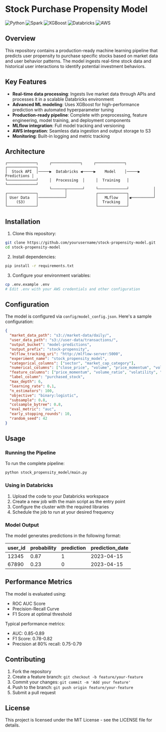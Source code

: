 # Stock Purchase Propensity Model

![Python](https://img.shields.io/badge/Python-3.8%2B-blue)
![Spark](https://img.shields.io/badge/PySpark-3.2.0-orange)
![XGBoost](https://img.shields.io/badge/XGBoost-1.5.0-green)
![Databricks](https://img.shields.io/badge/Databricks-Runtime_10.4-red)
![AWS](https://img.shields.io/badge/AWS-S3-yellow)

## Overview

This repository contains a production-ready machine learning pipeline that predicts user propensity to purchase specific stocks based on market data and user behavior patterns. The model ingests real-time stock data and historical user interactions to identify potential investment behaviors.

## Key Features

- **Real-time data processing**: Ingests live market data through APIs and processes it in a scalable Databricks environment
- **Advanced ML modeling**: Uses XGBoost for high-performance prediction with automated hyperparameter tuning
- **Production-ready pipeline**: Complete with preprocessing, feature engineering, model training, and deployment components
- **MLflow integration**: Full model tracking and versioning
- **AWS integration**: Seamless data ingestion and output storage to S3
- **Monitoring**: Built-in logging and metric tracking

## Architecture

```
┌─────────────┐     ┌─────────────┐     ┌─────────────┐     ┌─────────────┐
│  Stock API  │─────▶  Databricks ◀─────▶    Model    │─────▶ Predictions │
└─────────────┘     │  Processing  │     │  Training   │     └─────────────┘
                    └──────┬───────┘     └─────────────┘           │
┌─────────────┐            │             ┌─────────────┐           │
│ User Data   │────────────┘             │   MLflow    │◀──────────┘
│    (S3)     │                          │  Tracking   │
└─────────────┘                          └─────────────┘
```

## Installation

1. Clone this repository:
```bash
git clone https://github.com/yourusername/stock-propensity-model.git
cd stock-propensity-model
```

2. Install dependencies:
```bash
pip install -r requirements.txt
```

3. Configure your environment variables:
```bash
cp .env.example .env
# Edit .env with your AWS credentials and other configuration
```

## Configuration

The model is configured via `config/model_config.json`. Here's a sample configuration:

```json
{
  "market_data_path": "s3://market-data/daily/",
  "user_data_path": "s3://user-data/transactions/",
  "output_bucket": "model-predictions",
  "output_prefix": "stock-propensity",
  "mlflow_tracking_uri": "http://mlflow-server:5000",
  "experiment_name": "stock_propensity_model",
  "categorical_columns": ["sector", "market_cap_category"],
  "numerical_columns": ["close_price", "volume", "price_momentum", "volume_ratio", "volatility"],
  "feature_columns": ["price_momentum", "volume_ratio", "volatility", "days_since_last_purchase"],
  "label_column": "purchased_stock",
  "max_depth": 6,
  "learning_rate": 0.1,
  "n_estimators": 100,
  "objective": "binary:logistic",
  "subsample": 0.8,
  "colsample_bytree": 0.8,
  "eval_metric": "auc",
  "early_stopping_rounds": 10,
  "random_seed": 42
}
```

## Usage

### Running the Pipeline

To run the complete pipeline:

```bash
python stock_propensity_model/main.py
```

### Using in Databricks

1. Upload the code to your Databricks workspace
2. Create a new job with the main script as the entry point
3. Configure the cluster with the required libraries
4. Schedule the job to run at your desired frequency

### Model Output

The model generates predictions in the following format:

| user_id | probability | prediction | prediction_date |
|---------|-------------|------------|-----------------|
| 12345   | 0.87        | 1          | 2023-04-15      |
| 67890   | 0.23        | 0          | 2023-04-15      |

## Performance Metrics

The model is evaluated using:
- ROC AUC Score
- Precision-Recall Curve
- F1 Score at optimal threshold

Typical performance metrics:
- AUC: 0.85-0.89
- F1 Score: 0.78-0.82
- Precision at 80% recall: 0.75-0.79

## Contributing

1. Fork the repository
2. Create a feature branch: `git checkout -b feature/your-feature`
3. Commit your changes: `git commit -m 'Add your feature'`
4. Push to the branch: `git push origin feature/your-feature`
5. Submit a pull request

## License

This project is licensed under the MIT License - see the LICENSE file for details.
